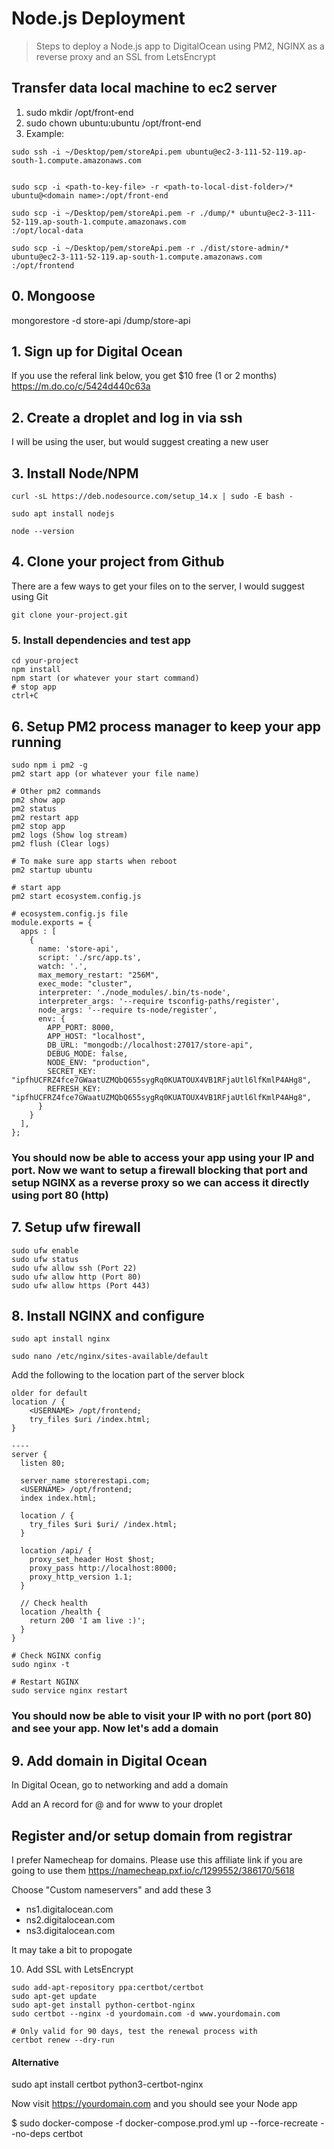 # Node.js Deployment

> Steps to deploy a Node.js app to DigitalOcean using PM2, NGINX as a reverse proxy and an SSL from LetsEncrypt

## Transfer data local machine to ec2 server

1. sudo mkdir /opt/front-end
2. sudo chown ubuntu:ubuntu /opt/front-end
3. Example:

```
sudo ssh -i ~/Desktop/pem/storeApi.pem ubuntu@ec2-3-111-52-119.ap-south-1.compute.amazonaws.com


sudo scp -i <path-to-key-file> -r <path-to-local-dist-folder>/* ubuntu@<domain name>:/opt/front-end

sudo scp -i ~/Desktop/pem/storeApi.pem -r ./dump/* ubuntu@ec2-3-111-52-119.ap-south-1.compute.amazonaws.com
:/opt/local-data

sudo scp -i ~/Desktop/pem/storeApi.pem -r ./dist/store-admin/* ubuntu@ec2-3-111-52-119.ap-south-1.compute.amazonaws.com
:/opt/frontend
```

## 0. Mongoose

mongorestore -d store-api /dump/store-api

## 1. Sign up for Digital Ocean

If you use the referal link below, you get $10 free (1 or 2 months)
https://m.do.co/c/5424d440c63a

## 2. Create a droplet and log in via ssh

I will be using the <USERNAME> user, but would suggest creating a new user

## 3. Install Node/NPM

```
curl -sL https://deb.nodesource.com/setup_14.x | sudo -E bash -

sudo apt install nodejs

node --version
```

## 4. Clone your project from Github

There are a few ways to get your files on to the server, I would suggest using Git

```
git clone your-project.git
```

### 5. Install dependencies and test app

```
cd your-project
npm install
npm start (or whatever your start command)
# stop app
ctrl+C
```

## 6. Setup PM2 process manager to keep your app running

```
sudo npm i pm2 -g
pm2 start app (or whatever your file name)

# Other pm2 commands
pm2 show app
pm2 status
pm2 restart app
pm2 stop app
pm2 logs (Show log stream)
pm2 flush (Clear logs)

# To make sure app starts when reboot
pm2 startup ubuntu

# start app
pm2 start ecosystem.config.js

# ecosystem.config.js file
module.exports = {
  apps : [
    {
      name: 'store-api',
      script: './src/app.ts',
      watch: '.',
      max_memory_restart: "256M",
      exec_mode: "cluster",
      interpreter: './node_modules/.bin/ts-node',
      interpreter_args: '--require tsconfig-paths/register',
      node_args: '--require ts-node/register',
      env: {
        APP_PORT: 8000,
        APP_HOST: "localhost",
        DB_URL: "mongodb://localhost:27017/store-api",
        DEBUG_MODE: false,
        NODE_ENV: "production",
        SECRET_KEY: "ipfhUCFRZ4fce7GWaatUZMQbQ655sygRq0KUATOUX4VB1RFjaUtl6lfKmlP4AHg8",
        REFRESH_KEY: "ipfhUCFRZ4fce7GWaatUZMQbQ655sygRq0KUATOUX4VB1RFjaUtl6lfKmlP4AHg8",
      }
    }
  ],
};
```

### You should now be able to access your app using your IP and port. Now we want to setup a firewall blocking that port and setup NGINX as a reverse proxy so we can access it directly using port 80 (http)

## 7. Setup ufw firewall

```
sudo ufw enable
sudo ufw status
sudo ufw allow ssh (Port 22)
sudo ufw allow http (Port 80)
sudo ufw allow https (Port 443)
```

## 8. Install NGINX and configure

```
sudo apt install nginx

sudo nano /etc/nginx/sites-available/default
```

Add the following to the location part of the server block

```
older for default
location / {
    <USERNAME> /opt/frontend;
    try_files $uri /index.html;
}

----
server {
  listen 80;

  server_name storerestapi.com;
  <USERNAME> /opt/frontend;
  index index.html;

  location / {
    try_files $uri $uri/ /index.html;
  }

  location /api/ {
    proxy_set_header Host $host;
    proxy_pass http://localhost:8000;
    proxy_http_version 1.1;
  }

  // Check health
  location /health {
    return 200 'I am live :)';
  }
}

```

```
# Check NGINX config
sudo nginx -t

# Restart NGINX
sudo service nginx restart
```

### You should now be able to visit your IP with no port (port 80) and see your app. Now let's add a domain

## 9. Add domain in Digital Ocean

In Digital Ocean, go to networking and add a domain

Add an A record for @ and for www to your droplet

## Register and/or setup domain from registrar

I prefer Namecheap for domains. Please use this affiliate link if you are going to use them
https://namecheap.pxf.io/c/1299552/386170/5618

Choose "Custom nameservers" and add these 3

- ns1.digitalocean.com
- ns2.digitalocean.com
- ns3.digitalocean.com

It may take a bit to propogate

10. Add SSL with LetsEncrypt

```
sudo add-apt-repository ppa:certbot/certbot
sudo apt-get update
sudo apt-get install python-certbot-nginx
sudo certbot --nginx -d yourdomain.com -d www.yourdomain.com

# Only valid for 90 days, test the renewal process with
certbot renew --dry-run
```

#### Alternative

sudo apt install certbot python3-certbot-nginx

Now visit https://yourdomain.com and you should see your Node app

<!-- After Deploy -->

$ sudo docker-compose -f docker-compose.prod.yml up --force-recreate --no-deps certbot
